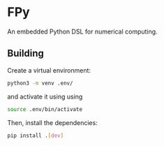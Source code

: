 # FPy

An embedded Python DSL for numerical computing.

## Building

Create a virtual environment:
```bash
python3 -m venv .env/
```
and activate it using using
```bash
source .env/bin/activate
```
Then, install the dependencies:
```bash
pip install .[dev]
```
